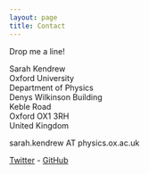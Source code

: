 ```yaml
---
layout: page
title: Contact
---
```


Drop me a line!

Sarah Kendrew   
Oxford University   
Department of Physics   
Denys Wilkinson Building   
Keble Road     
Oxford OX1 3RH   
United Kingdom

sarah.kendrew AT physics.ox.ac.uk

[Twitter](http://www.twitter.com/sarahkendrew) - [GitHub](http://www.github.com/skendrew)